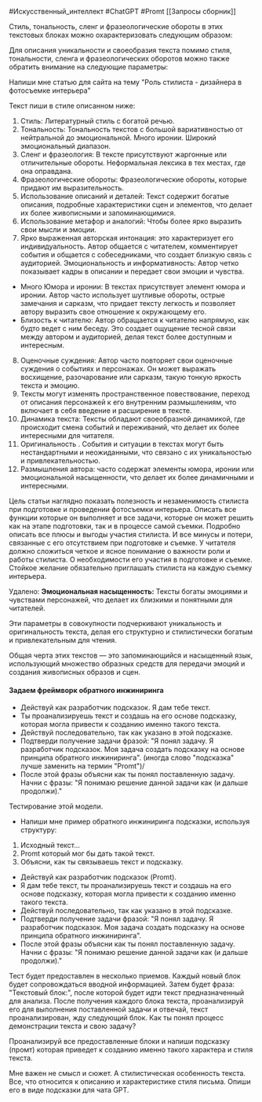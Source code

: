 #Искусственный_интеллект #ChatGPT #Promt 
[[Запросы сборник]]


  
Стиль, тональность, сленг и фразеологические обороты в этих текстовых блоках можно охарактеризовать следующим образом:

Для описания уникальности и своеобразия текста помимо стиля, тональности, сленга и фразеологических оборотов можно также обратить внимание на следующие параметры:

Напиши мне статью для сайта на тему "Роль стилиста - дизайнера в фотосъемке интерьера"

Текст пиши в стиле описанном ниже:
1. Стиль: Литературный стиль с богатой речью.
2. Тональность: Тональность текстов с большой вариативностью от нейтральной до эмоциональной. Много иронии. Широкий эмоциональный диапазон.
3. Сленг и фразеология: В тексте присутствуют жаргонные или отличительные обороты.  Неформальная лексика в тех местах, где она оправдана.
4. Фразеологические обороты: Фразеологические обороты, которые придают им выразительность. 
5. Использование описаний и деталей: Текст содержит богатые описания, подробные характеристики сцен и элементов, что делает их более живописными и запоминающимися.
6. Использование метафор и аналогий: Чтобы более ярко выразить свои мысли и эмоции.
7. Ярко выраженная авторская интонация: это характеризует его индивидуальность. Автор общается с читателем, комментирует события и общается с собеседниками, что создает близкую связь с аудиторией. Эмоциональность и информативность: Автор четко показывает кадры в описании и передает свои эмоции и чувства.
 - Много Юмора и иронии: В текстах присутствует элемент юмора и иронии. Автор часто использует шутливые обороты, острые замечания и сарказм, что придает тексту легкость и позволяет автору выразить свое отношение к окружающему его. 
 - Близость к читателю: Автор обращается к читателю напрямую, как будто ведет с ним беседу. Это создает ощущение тесной связи между автором и аудиторией, делая текст более доступным и интересным.
8. Оценочные суждения: Автор часто повторяет свои оценочные суждения о событиях и персонажах. Он может выражать восхищение, разочарование или сарказм, такую ​​тонкую яркость текста и эмоцию.
9. Тексты могут изменять пространственное повествование, переход от описания персонажей к его внутренним размышлениям, что включает в себя введение и расширение в тексте.
10. Динамика текста: Тексты обладают своеобразной динамикой, где происходит смена событий и переживаний, что делает их более интересными для читателя.
11. Оригинальность . События и ситуации в текстах могут быть нестандартными и неожиданными, что связано с их уникальностью и привлекательностью.
12. Размышления автора: часто содержат элементы юмора, иронии или эмоциональной насыщенности, что делает их более динамичными и интересными.


Цель статьи наглядно показать полезность и незаменимость стилиста при подготовке и проведении фотосъемки интерьера. Описать все функции которые он выполняет и все задачи, которые он может решить как на этапе подготовки, так и в процессе самой съемки.
Подробно описать все плюсы и выгоды участия стилиста. И все минусы и потери, связанные с его отсутствием при подготовке и съемке.
У читателя должно сложиться четкое и ясное понимание о важности роли и работы стилиста. О необходимости его участия в подготовке и съемке. Стойкое желание обязательно приглашать стилиста на каждую съемку интерьера.



Удалено:
**Эмоциональная насыщенность:** Тексты богаты эмоциями и чувствами персонажей, что делает их близкими и понятными для читателей.

Эти параметры в совокупности подчеркивают уникальность и оригинальность текста, делая его структурно и стилистически богатым и привлекательным для чтения.



Общая черта этих текстов — это запоминающийся и насыщенный язык, использующий множество образных средств для передачи эмоций и создания живописных образов и сцен.


#### Задаем фреймворк обратного инжиниринга
- Действуй как разработчик подсказок. Я дам тебе текст.
- Ты проанализируешь текст и создашь на его основе подсказку, которая могла привести к созданию именно такого текста.
- Действуй последовательно, так как указано в этой подсказке.
- Подтверди получение задачи фразой: "Я понял задачу. Я разработчик подсказок. Моя задача создать подсказку на основе принципа обратного инжиниринга". (иногда слово "подсказка" лучше заменить на термин "Promt")/
- После этой фразы объясни как ты понял поставленную задачу. Начни с фразы: "Я понимаю решение данной задачи как (и дальше продолжи)."

Тестирование этой модели.
- Напиши мне пример обратного инжиниринга подсказки, используя структуру:
1. Исходный текст...
2. Promt который мог бы дать такой текст.
3. Объясни, как ты связываешь текст и подсказку.

- Действуй как разработчик подсказок (Promt). 
- Я дам тебе текст, ты проанализируешь текст и создашь на его основе подсказку, которая могла привести к созданию именно такого текста.
- Действуй последовательно, так как указано в этой подсказке.
- Подтверди получение задачи фразой: "Я понял задачу. Я разработчик подсказок. Моя задача создать подсказку на основе принципа обратного инжиниринга".
- После этой фразы объясни как ты понял поставленную задачу. Начни с фразы: "Я понимаю решение данной задачи как (и дальше продолжи)."

Тест будет предоставлен в несколько приемов. 
Каждый новый блок будет сопровождаться вводной информацией. Затем будет фраза: "Текстовый блок:", после которой будет идти текст предназначенный для анализа.
После получения каждого блока текста, проанализируй его для выполнения поставленной задачи и отвечай, текст проанализирован, жду следующий блок.
Как ты понял процесс демонстрации текста и свою задачу?


Проанализируй все предоставленные блоки и напиши подсказку (промт) которая приведет к созданию именно такого характера и стиля текста.

Мне важен не смысл и сюжет. А стилистическая особенность текста. Все, что относится к описанию и характеристике стиля письма. Опиши его в виде подсказки для чата GPT.